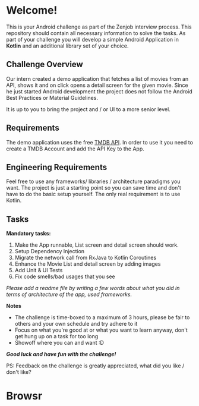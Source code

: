 Welcome!
===================


This is your Android challenge as part of the Zenjob interview process. This repository should contain all necessary information to solve the tasks. 
As part of your challenge you will develop a simple Android Application in **Kotlin** and an additional library set of your choice.


Challenge Overview
-------------

Our intern created a demo application that fetches a list of movies from an API, shows it and on click opens 
a detail screen for the given movie. Since he just started Android development the project does not follow the 
Android Best Practices or Material Guidelines. 

It is up to you to bring the project and / or UI to a more senior level.

Requirements
-------------

The demo application uses the free [TMDB API](https://developers.themoviedb.org/3). In order to use it you need to create a TMDB Account and add the API Key to the App.


Engineering Requirements
-------------

Feel free to use any frameworks/ libraries / architecture paradigms you want. The project is just a starting point so you can save time and don't have to 
do the basic setup yourself. The only real requirement is to use Kotlin.




Tasks
-------------

**Mandatory tasks:**
1. Make the App runnable, List screen and detail screen should work.
2. Setup Dependency Injection
3. Migrate the network call from RxJava to Kotlin Coroutines
4. Enhance the Movie List and detail screen by adding images
5. Add Unit & UI Tests
6. Fix code smells/bad usages that you see

*Please add a readme file by writing a few words about what you did in terms of architecture of the app, used frameworks.*

**Notes**
- The challenge is time-boxed to a maximum of 3 hours, please be fair to others and your own schedule and try adhere to it
- Focus on what you're good at or what you want to learn anyway, don't get hung up on a task for too long
- Showoff where you can and want :D 

***Good luck and have fun with the challenge!***


PS: Feedback on the challenge is greatly appreciated, what did you like / don't like?
# Browsr
